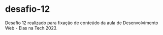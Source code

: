 # desafio-12
Desafio 12 realizado para fixação de conteúdo da aula  de Desenvolvimento Web - Elas na Tech 2023.
